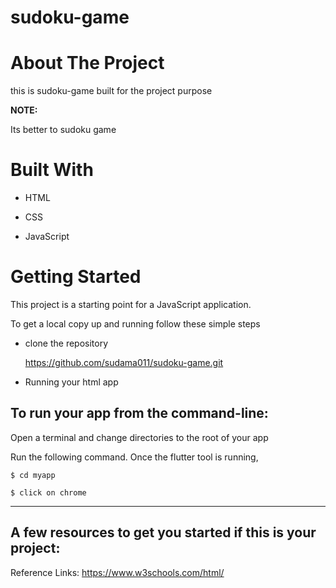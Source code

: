 # sudoku-game

# About The Project
 this is sudoku-game
 built for the  project purpose

**NOTE:**

Its better to sudoku game 

# Built With

- HTML

- CSS

- JavaScript


# Getting Started

This project is a starting point for a JavaScript application.

To get a local copy up and running follow these simple steps

- clone the repository

    https://github.com/sudama011/sudoku-game.git
  
- Running your html app

## To run your app from the command-line:

Open a terminal and change directories to the root of your app

Run the following command. Once the flutter tool is running, 


    $ cd myapp
  
    $ click on chrome

---

## A few resources to get you started if this is your project:



Reference Links:
https://www.w3schools.com/html/
